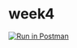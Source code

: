 # week4
[![Run in Postman](https://run.pstmn.io/button.svg)](https://app.getpostman.com/run-collection/10ba1981778c17758d33)
